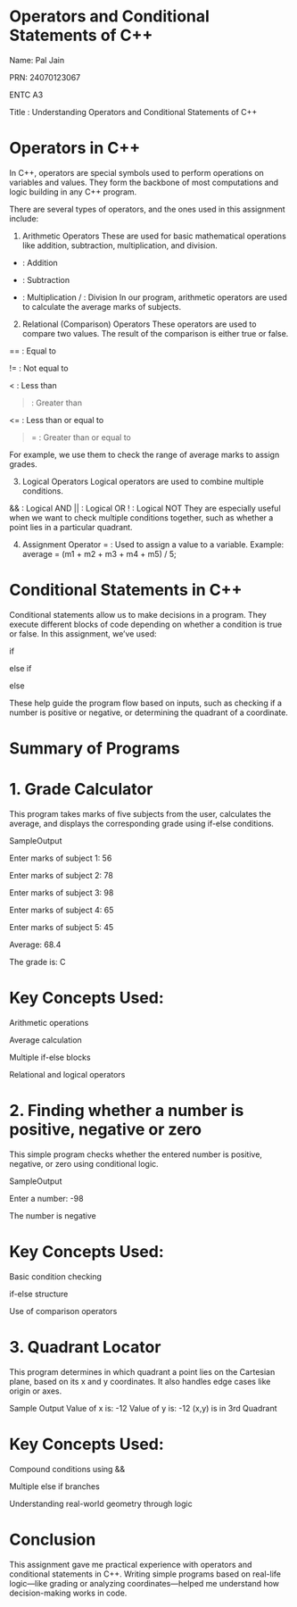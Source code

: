 # Operators and Conditional Statements of C++

Name: Pal Jain

PRN: 24070123067

ENTC A3

Title : Understanding Operators and Conditional Statements of C++

# Operators in C++
In C++, operators are special symbols used to perform operations on variables and values. They form the backbone of most computations and logic building in any C++ program.

There are several types of operators, and the ones used in this assignment include:

1. Arithmetic Operators
These are used for basic mathematical operations like addition, subtraction, multiplication, and division.

+ : Addition
- : Subtraction
* : Multiplication
/ : Division
In our program, arithmetic operators are used to calculate the average marks of subjects.

2. Relational (Comparison) Operators
These operators are used to compare two values. The result of the comparison is either true or false.

== : Equal to

!= : Not equal to

< : Less than

> : Greater than

<= : Less than or equal to

>= : Greater than or equal to

For example, we use them to check the range of average marks to assign grades.

3. Logical Operators
Logical operators are used to combine multiple conditions.

&& : Logical AND
|| : Logical OR
! : Logical NOT
They are especially useful when we want to check multiple conditions together, such as whether a point lies in a particular quadrant.

4. Assignment Operator
= : Used to assign a value to a variable.
Example: average = (m1 + m2 + m3 + m4 + m5) / 5;

# Conditional Statements in C++
Conditional statements allow us to make decisions in a program. They execute different blocks of code depending on whether a condition is true or false. In this assignment, we’ve used:

if

else if

else

These help guide the program flow based on inputs, such as checking if a number is positive or negative, or determining the quadrant of a coordinate.

# Summary of Programs
# 1. Grade Calculator
This program takes marks of five subjects from the user, calculates the average, and displays the corresponding grade using if-else conditions.

SampleOutput 

Enter marks of subject 1: 56

Enter marks of subject 2: 78

Enter marks of subject 3: 98

Enter marks of subject 4: 65

Enter marks of subject 5: 45

Average: 68.4

The grade is: C


# Key Concepts Used:

Arithmetic operations

Average calculation

Multiple if-else blocks

Relational and logical operators


# 2. Finding whether a number is positive, negative or zero
This simple program checks whether the entered number is positive, negative, or zero using conditional logic.

SampleOutput

Enter a number: -98

The number is negative

# Key Concepts Used:

Basic condition checking

if-else structure

Use of comparison operators

# 3. Quadrant Locator
This program determines in which quadrant a point lies on the Cartesian plane, based on its x and y coordinates. It also handles edge cases like origin or axes.

Sample Output
Value of x is: -12
Value of y is: -12
(x,y) is in 3rd Quadrant

# Key Concepts Used:

Compound conditions using &&

Multiple else if branches

Understanding real-world geometry through logic

# Conclusion
This assignment gave me practical experience with operators and conditional statements in C++. Writing simple programs based on real-life logic—like grading or analyzing coordinates—helped me understand how decision-making works in code.
